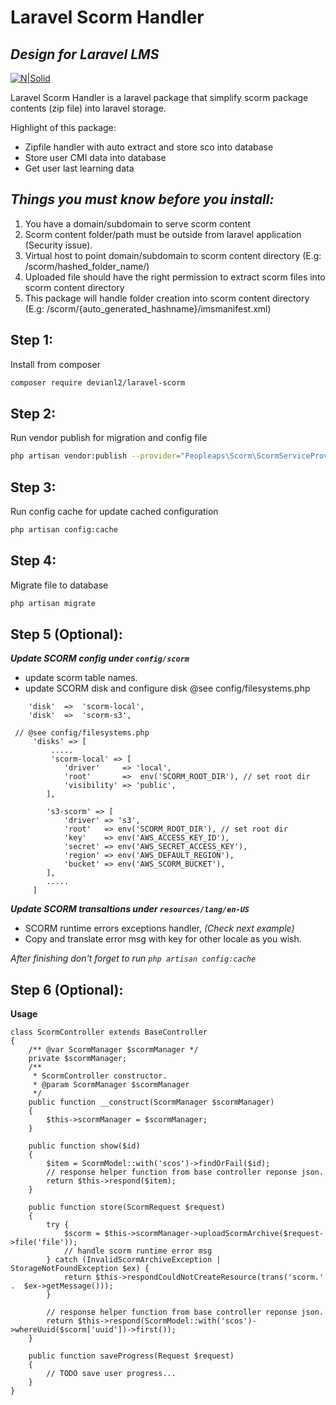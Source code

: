 # Laravel Scorm Handler
## _Design for Laravel LMS_

[![N|Solid](https://peopleaps.com/wp-content/uploads/2020/11/p2-01-01.png)](https://www.peopleaps.com)


Laravel Scorm Handler is a laravel package that simplify scorm package contents (zip file) into laravel storage.

Highlight of this package:
- Zipfile handler with auto extract and store sco into database
- Store user CMI data into database
- Get user last learning data

## _Things you must know before you install:_
1) You have a domain/subdomain to serve scorm content
2) Scorm content folder/path must be outside from laravel application (Security issue).
3) Virtual host to point domain/subdomain to scorm content directory (E.g: /scorm/hashed_folder_name/)
4) Uploaded file should have the right permission to extract scorm files into scorm content directory
5) This package will handle folder creation into scorm content directory (E.g: /scorm/{auto_generated_hashname}/imsmanifest.xml)


## Step 1:
Install from composer
```sh
composer require devianl2/laravel-scorm
```

## Step 2:
Run vendor publish for migration and config file
```sh
php artisan vendor:publish --provider="Peopleaps\Scorm\ScormServiceProvider"
```

## Step 3:
Run config cache for update cached configuration
```sh
php artisan config:cache
```

## Step 4:
Migrate file to database
```sh
php artisan migrate
```

## Step 5 (Optional):
***Update SCORM config under `config/scorm`***
- update scorm table names.
- update SCORM disk and configure disk @see config/filesystems.php
```
    'disk'  =>  'scorm-local',
    'disk'  =>  'scorm-s3',

 // @see config/filesystems.php
     'disks' => [
         .....
         'scorm-local' => [
            'driver'     => 'local',
            'root'       =>  env('SCORM_ROOT_DIR'), // set root dir
            'visibility' => 'public',
        ],

        's3-scorm' => [
            'driver' => 's3',
            'root'   => env('SCORM_ROOT_DIR'), // set root dir
            'key'    => env('AWS_ACCESS_KEY_ID'),
            'secret' => env('AWS_SECRET_ACCESS_KEY'),
            'region' => env('AWS_DEFAULT_REGION'),
            'bucket' => env('AWS_SCORM_BUCKET'),
        ],
        .....
     ]
```
***Update SCORM transaltions under `resources/lang/en-US`***
- SCORM runtime errors exceptions handler, *(Check next example)*
- Copy and translate error msg with key for other locale as you wish.
  
*After finishing don't forget to run `php artisan config:cache`*

  


## Step 6 (Optional):

**Usage**
```
class ScormController extends BaseController
{
    /** @var ScormManager $scormManager */
    private $scormManager;
    /**
     * ScormController constructor.
     * @param ScormManager $scormManager
     */
    public function __construct(ScormManager $scormManager)
    {
        $this->scormManager = $scormManager;
    }

    public function show($id)
    {
        $item = ScormModel::with('scos')->findOrFail($id);
        // response helper function from base controller reponse json.
        return $this->respond($item);
    }

    public function store(ScormRequest $request)
    {
        try {
            $scorm = $this->scormManager->uploadScormArchive($request->file('file'));
            // handle scorm runtime error msg
        } catch (InvalidScormArchiveException | StorageNotFoundException $ex) {
            return $this->respondCouldNotCreateResource(trans('scorm.' .  $ex->getMessage()));
        }

        // response helper function from base controller reponse json.
        return $this->respond(ScormModel::with('scos')->whereUuid($scorm['uuid'])->first());
    }

    public function saveProgress(Request $request)
    {
        // TODO save user progress...
    }
}
```